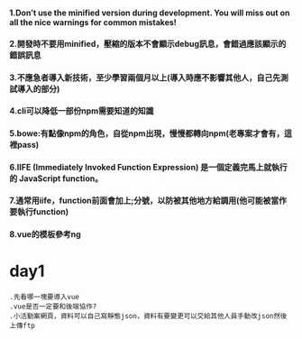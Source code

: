 
#### 1.Don’t use the minified version during development. You will miss out on all the nice warnings for common mistakes!
#### 2.開發時不要用minified，壓縮的版本不會顯示debug訊息，會錯過應該顯示的錯誤訊息
#### 3.不應急者導入新技術，至少學習兩個月以上(導入時應不影響其他人，自己先測試導入的部分)
#### 4.cli可以降低一部份npm需要知道的知識
#### 5.bowe:有點像npm的角色，自從npm出現，慢慢都轉向npm(老專案才會有，這裡pass)
#### 6.IIFE (Immediately Invoked Function Expression) 是一個定義完馬上就執行的 JavaScript function。
#### 7.通常用iife，function前面會加上;分號，以防被其他地方給調用(他可能被當作要執行function)
#### 8.vue的模板參考ng



# day1
    .先看哪一塊要導入vue
    .vue是否一定要和後端協作?
    .小活動案網頁，資料可以自己寫靜態json，資料有要變更可以交給其他人員手動改json然後上傳ftp